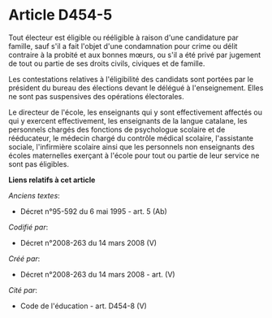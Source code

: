 # Article D454-5

Tout électeur est éligible ou rééligible à raison d'une candidature par famille, sauf s'il a fait l'objet d'une condamnation
pour crime ou délit contraire à la probité et aux bonnes mœurs, ou s'il a été privé par jugement de tout ou partie de ses
droits civils, civiques et de famille.

Les contestations relatives à l'éligibilité des candidats sont portées par le président du bureau des élections devant le
délégué à l'enseignement. Elles ne sont pas suspensives des opérations électorales.

Le directeur de l'école, les enseignants qui y sont effectivement affectés ou qui y exercent effectivement, les enseignants
de la langue catalane, les personnels chargés des fonctions de psychologue scolaire et de rééducateur, le médecin chargé du
contrôle médical scolaire, l'assistante sociale, l'infirmière scolaire ainsi que les personnels non enseignants des écoles
maternelles exerçant à l'école pour tout ou partie de leur service ne sont pas éligibles.

**Liens relatifs à cet article**

_Anciens textes_:

  - Décret n°95-592 du 6 mai 1995 - art. 5 (Ab)

_Codifié par_:

  - Décret n°2008-263 du 14 mars 2008 (V)

_Créé par_:

  - Décret n°2008-263 du 14 mars 2008 - art. (V)

_Cité par_:

  - Code de l'éducation - art. D454-8 (V)
